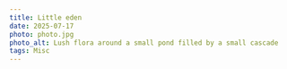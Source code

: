 ```yaml
---
title: Little eden
date: 2025-07-17
photo: photo.jpg
photo_alt: Lush flora around a small pond filled by a small cascade
tags: Misc
---
```

